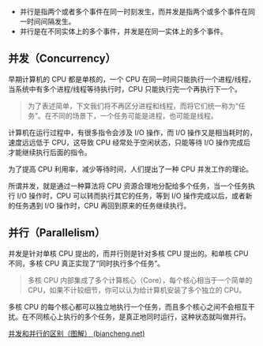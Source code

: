- 并行是指两个或者多个事件在同一时刻发生，而并发是指两个或多个事件在同一时间间隔发生。
- 并行是在不同实体上的多个事件，并发是在同一实体上的多个事件。

## 并发（Concurrency）

早期计算机的 CPU 都是单核的，一个 CPU 在同一时间只能执行一个进程/线程，当系统中有多个进程/线程等待执行时，CPU 只能执行完一个再执行下一个。

> 为了表述简单，下文我们将不再区分进程和线程，而将它们统一称为“任务”。在不同的场景下，一个任务可能是进程，也可能是线程。

计算机在运行过程中，有很多指令会涉及 I/O 操作，而 I/O 操作又是相当耗时的，速度远远低于 CPU，这导致 CPU 经常处于空闲状态，只能等待 I/O 操作完成后才能继续执行后面的指令。

为了提高 CPU 利用率，减少等待时间，人们提出了一种 CPU 并发工作的理论。

所谓并发，就是通过一种算法将 CPU 资源合理地分配给多个任务，当一个任务执行 I/O 操作时，CPU 可以转而执行其它的任务，等到 I/O 操作完成以后，或者新的任务遇到 I/O 操作时，CPU 再回到原来的任务继续执行。

## 并行（Parallelism）

并发是针对单核 CPU 提出的，而并行则是针对多核 CPU 提出的。和单核 CPU 不同，多核 CPU 真正实现了“同时执行多个任务”。

> 多核 CPU 内部集成了多个计算核心（Core），每个核心相当于一个简单的 CPU，如果不计较细节，你可以认为给计算机安装了多个独立的 CPU。

多核 CPU 的每个核心都可以独立地执行一个任务，而且多个核心之间不会相互干扰。在不同核心上执行的多个任务，是真正地同时运行，这种状态就叫做并行。



[并发和并行的区别（图解） (biancheng.net)](http://c.biancheng.net/view/9486.html)

